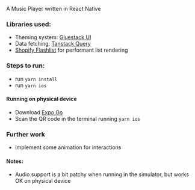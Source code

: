 A Music Player written in React Native

### Libraries used:
- Theming system: [Gluestack UI](https://ui.gluestack.io/)
- Data fetching: [Tanstack Query](https://tanstack.com/query/latest)
- [Shopify Flashlist](https://shopify.github.io/flash-list/) for performant list rendering


### Steps to run:
- run `yarn install`
- run `yarn ios` 

#### Running on physical device
- Download [Expo Go](https://apps.apple.com/us/app/expo-go/id982107779)
- Scan the QR code in the terminal running `yarn ios`

### Further work
- Implement some animation for interactions

#### Notes:
- Audio support is a bit patchy when running in the simulator, but works OK on physical device
